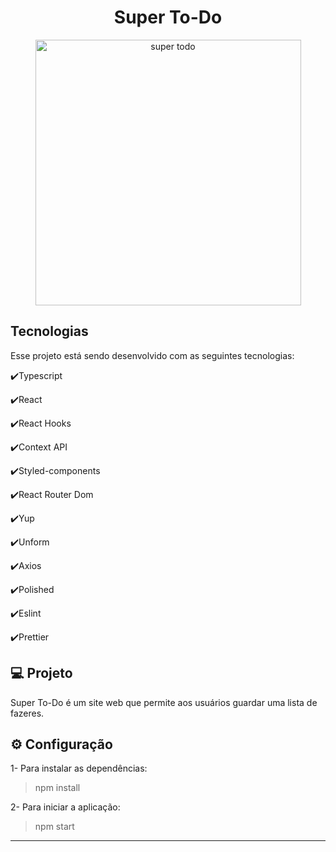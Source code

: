 <h1 align="center">Super To-Do</h1>

<div align="center" >
  <img src="../github/readme.gif" alt="super todo" height="425">
</div>

## Tecnologias

Esse projeto está sendo desenvolvido com as seguintes tecnologias:

✔️Typescript

✔️React

✔️React Hooks

✔️Context API

✔️Styled-components

✔️React Router Dom

✔️Yup

✔️Unform

✔️Axios

✔️Polished

✔️Eslint

✔️Prettier

## 💻 Projeto

Super To-Do é um site web que permite aos usuários guardar uma lista de fazeres.

## ⚙ Configuração

1- Para instalar as dependências:

> npm install

2- Para iniciar a aplicação:

> npm start

---

